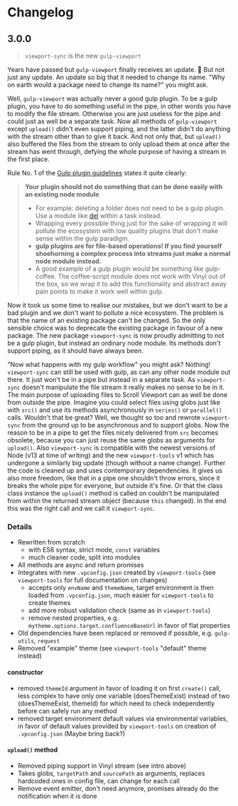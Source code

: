 # Changelog

## 3.0.0

> `viewport-sync` is the new `gulp-viewport`

Years have passed but `gulp-viewport` finally receives an update. 🎉 But not just any update. An update so big that it needed to change its name. "Why on earth would a package need to change its name?" you might ask.

Well, `gulp-viewport` was actually never a good gulp plugin. To be a gulp plugin, you have to do something useful in the pipe, in other words you have to modify the file stream. Otherwise you are just useless for the pipe and could just as well be a separate task. Now all methods of `gulp-viewport` except `upload()` didn't even support piping, and the latter didn't do anything with the stream other than to give it back. And not only that, but `upload()` also buffered the files from the stream to only upload them at once after the stream has went through, defying the whole purpose of having a stream in the first place.

Rule No. 1 of the [Gulp plugin guidelines](https://github.com/gulpjs/gulp/blob/master/docs/writing-a-plugin/guidelines.md) states it quite clearly:

> **Your plugin should not do something that can be done easily with an existing node module**
>   - For example: deleting a folder does not need to be a gulp plugin. Use a module like [del](https://github.com/sindresorhus/del) within a task instead.
>   - Wrapping every possible thing just for the sake of wrapping it will pollute the ecosystem with low quality plugins that don't make sense within the gulp paradigm.
>   - **gulp plugins are for file-based operations! If you find yourself shoehorning a complex process into streams just make a normal node module instead.**
>   - A good example of a gulp plugin would be something like gulp-coffee. The coffee-script module does not work with Vinyl out of the box, so we wrap it to add this functionality and abstract away pain points to make it work well within gulp.

Now it took us some time to realise our mistakes, but we don't want to be a bad plugin and we don't want to pollute a nice ecosystem. The problem is that the name of an existing package can't be changed. So the only sensible choice was to deprecate the existing package in favour of a new package. The new package `viewport-sync` is now proudly admitting to not be a gulp plugin, but instead an ordinary node module. Its methods don't support piping, as it should have always been.

"Now what happens with my gulp workflow" you might ask? Nothing! `viewport-sync` can still be used with gulp, as can any other node module out there. It just won't be in a pipe but instead in a separate task. As `viewport-sync` doesn't manipulate the file stream it really makes no sense to be in it. The main purpose of uploading files to Scroll Viewport can as well be done from outside the pipe. Imagine you could select files using globs just like with `src()` and use its methods asynchronously in `series()` or `parallel()` calls. Wouldn't that be great? Well, we thought so too and rewrote `viewport-sync` from the ground up to be asynchronous and to support globs. Now the reason to be in a pipe to get the files nicely delivered from `src` becomes obsolete, because you can just reuse the same globs as arguments for `upload()`. Also `viewport-sync` is compatible with the newest versions of Node (v13 at time of writing) and the new `viewport-tools` v1 which has undergone a similarly big update (though without a name change). Further the code is cleaned up and uses contemporary dependencies. It gives us also more freedom, like that in a pipe one shouldn't throw errors, since it breaks the whole pipe for everyone, but outside it's fine. Or that the class class instance the `upload()` method is called on couldn't be manipulated from within the returned stream object (because `this` changed). In the end this was the right call and we call it `viewport-sync`.

### Details

- Rewritten from scratch
    - with ES6 syntax, strict mode, `const` variables
    - much cleaner code, split into modules    
- All methods are async and return promises
- Integrates with new `.vpconfig.json` created by `viewport-tools` (see `viewport-tools` for full documentation on changes)
    - accepts only `envName` and `themeName`, target environment is then loaded from `.vpconfig.json`, much easier for `viewport-tools` to create themes
    - add more robust validation check (same as in `viewport-tools`)
    - remove nested properties, e.g. `mytheme.options.target.confluenceBaseUrl` in favor of flat properties
- Old dependencies have been replaced or removed if possible, e.g. `gulp-utils`, `request`
- Removed "example" theme (see `viewport-tools` "default" theme instead)
   
#### constructor

- removed `themeId` argument in favor of loading it on first `create()` call, less complex to have only one variable (doesThemeExist) instead of two (doesThemeExist, themeId) for which need to check independently before can safely run any method
- removed target environment default values via environmental variables, in favor of default values provided by `viewport-tools` on creation of `.vpconfig.json` (Maybe bring back?)

#### `upload()` method

- Removed piping support in Vinyl stream (see intro above)
- Takes globs, `targetPath` and `sourcePath` as arguments, replaces hardcoded ones in config file, can change for each call
- Remove event emitter, don't need anymore, promises already do the notification when it is done